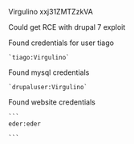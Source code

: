Virgulino
xxj31ZMTZzkVA

Could get RCE with drupal 7 exploit

Found credentials for user tiago

	`tiago:Virgulino`

Found mysql credentials

	`drupaluser:Virgulino`

Found website credentials

	```
	eder:eder

	```


